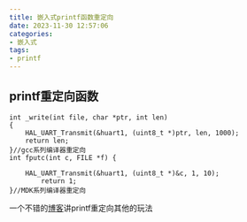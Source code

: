 ```yaml
---
title: 嵌入式printf函数重定向
date: 2023-11-30 12:57:06
categories:
- 嵌入式
tags:
- printf
---
```


## printf重定向函数

<!-- more -->

```
int _write(int file, char *ptr, int len)
{
    HAL_UART_Transmit(&huart1, (uint8_t *)ptr, len, 1000);
    return len;
}//gcc系列编译器重定向
int fputc(int c, FILE *f) {

    HAL_UART_Transmit(&huart1, (uint8_t *)&c, 1, 10);
        return 1;
}//MDK系列编译器重定向
```

一个不错的[博客](https://www.strongerhuang.com/)讲printf重定向其他的玩法
